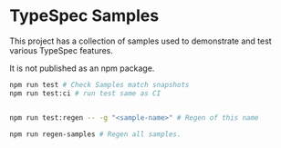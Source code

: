 # TypeSpec Samples

This project has a collection of samples used to demonstrate and test various TypeSpec features.

It is not published as an npm package.

```bash
npm run test # Check Samples match snapshots
npm run test:ci # run test same as CI


npm run test:regen -- -g "<sample-name>" # Regen of this name

npm run regen-samples # Regen all samples.
```

